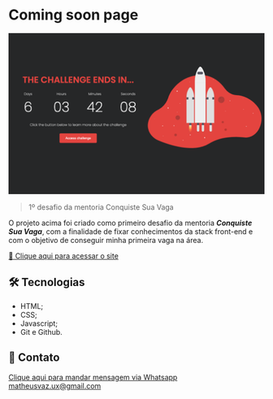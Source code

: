 # Coming soon page

![preview](/./github/preview.png)

> 1º desafio da mentoria Conquiste Sua Vaga

O projeto acima foi criado como primeiro desafio da mentoria **_Conquiste Sua Vaga_**, com a finalidade de fixar conhecimentos da stack front-end e com o objetivo de conseguir minha primeira vaga na área.

[🔗 Clique aqui para acessar o site](https://matheusvaz-dev.github.io/Coming-soon/)

## 🛠️ Tecnologias

- HTML;
- CSS;
- Javascript;
- Git e Github.

## 📧 Contato

[Clique aqui para mandar mensagem via Whatsapp](https://api.whatsapp.com/send?phone=5598985973187&text=Ol%C3%A1%2C%20Matheus!)
matheusvaz.ux@gmail.com
